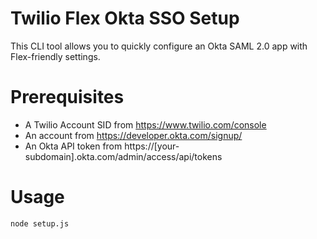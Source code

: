 # Twilio Flex Okta SSO Setup
This CLI tool allows you to quickly configure an Okta SAML 2.0 app with Flex-friendly settings.

# Prerequisites
* A Twilio Account SID from https://www.twilio.com/console
* An account from https://developer.okta.com/signup/
* An Okta API token from https://[your-subdomain].okta.com/admin/access/api/tokens

# Usage
`node setup.js`
